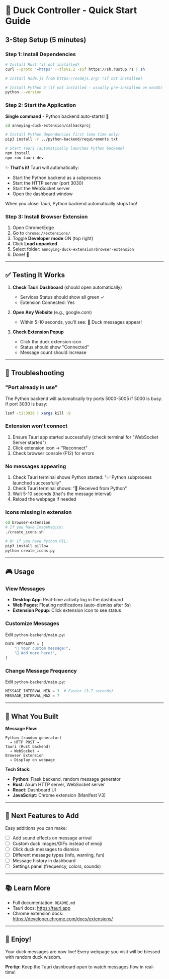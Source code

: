 # 🦆 Duck Controller - Quick Start Guide

## 3-Step Setup (5 minutes)

### Step 1: Install Dependencies

```bash
# Install Rust (if not installed)
curl --proto '=https' --tlsv1.2 -sSf https://sh.rustup.rs | sh

# Install Node.js from https://nodejs.org/ (if not installed)

# Install Python 3 (if not installed - usually pre-installed on macOS)
python --version
```

### Step 2: Start the Application

**Single command** - Python backend auto-starts! 🚀
```bash
cd annoying-duck-extension/calhackproj

# Install Python dependencies first (one time only)
pip3 install -r ../python-backend/requirements.txt

# Start Tauri (automatically launches Python backend)
npm install
npm run tauri dev
```

✨ **That's it!** Tauri will automatically:
- Start the Python backend as a subprocess
- Start the HTTP server (port 3030)
- Start the WebSocket server
- Open the dashboard window

When you close Tauri, Python backend automatically stops too!

### Step 3: Install Browser Extension

1. Open Chrome/Edge
2. Go to `chrome://extensions/`
3. Toggle **Developer mode** ON (top right)
4. Click **Load unpacked**
5. Select folder: `annoying-duck-extension/browser-extension`
6. Done! 🎉

---

## ✅ Testing It Works

1. **Check Tauri Dashboard** (should open automatically)
   - Services Status should show all green ✓
   - Extension Connected: Yes

2. **Open Any Website** (e.g., google.com)
   - Within 5-10 seconds, you'll see: 🦆 Duck messages appear!

3. **Check Extension Popup**
   - Click the duck extension icon
   - Status should show "Connected"
   - Message count should increase

---

## 🐛 Troubleshooting

### "Port already in use"
The Python backend will automatically try ports 5000-5005 if 5000 is busy.
If port 3030 is busy:
```bash
lsof -ti:3030 | xargs kill -9
```

### Extension won't connect
1. Ensure Tauri app started successfully (check terminal for "WebSocket Server started")
2. Click extension icon → "Reconnect"
3. Check browser console (F12) for errors

### No messages appearing
1. Check Tauri terminal shows Python started: "✅ Python subprocess launched successfully"
2. Check Tauri terminal shows: "📨 Received from Python"
3. Wait 5-10 seconds (that's the message interval)
4. Reload the webpage if needed

### Icons missing in extension
```bash
cd browser-extension
# If you have ImageMagick:
./create_icons.sh

# Or if you have Python PIL:
pip3 install pillow
python create_icons.py
```

---

## 🎮 Usage

### View Messages
- **Desktop App**: Real-time activity log in the dashboard
- **Web Pages**: Floating notifications (auto-dismiss after 5s)
- **Extension Popup**: Click extension icon to see status

### Customize Messages
Edit `python-backend/main.py`:
```python
DUCK_MESSAGES = [
    "🦆 Your custom message!",
    "🦆 Add more here!",
]
```

### Change Message Frequency
Edit `python-backend/main.py`:
```python
MESSAGE_INTERVAL_MIN = 3  # Faster (3-7 seconds)
MESSAGE_INTERVAL_MAX = 7
```

---

## 🎯 What You Built

**Message Flow:**
```
Python (random generator)
  → HTTP POST →
Tauri (Rust backend)
  → WebSocket →
Browser Extension
  → Display on webpage
```

**Tech Stack:**
- **Python**: Flask backend, random message generator
- **Rust**: Axum HTTP server, WebSocket server
- **React**: Dashboard UI
- **JavaScript**: Chrome extension (Manifest V3)

---

## 🚀 Next Features to Add

Easy additions you can make:
- [ ] Add sound effects on message arrival
- [ ] Custom duck images/GIFs instead of emoji
- [ ] Click duck messages to dismiss
- [ ] Different message types (info, warning, fun)
- [ ] Message history in dashboard
- [ ] Settings panel (frequency, colors, sounds)

---

## 📚 Learn More

- Full documentation: `README.md`
- Tauri docs: https://tauri.app
- Chrome extension docs: https://developer.chrome.com/docs/extensions/

---

## 🦆 Enjoy!

Your duck messages are now live! Every webpage you visit will be blessed with random duck wisdom.

**Pro tip:** Keep the Tauri dashboard open to watch messages flow in real-time!
